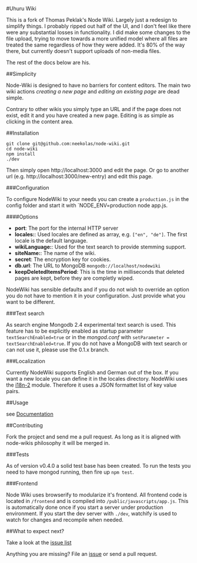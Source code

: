 #Uhuru Wiki

This is a fork of Thomas Peklak's Node Wiki. Largely just a redesign to simplify things. I probably ripped out half of the UI, and I don't feel like there were any substantial losses in functionality. I did make some changes to the file upload, trying to move towards a more unified model where all files are treated the same regardless of how they were added. It's 80% of the way there, but currently doesn't support uploads of non-media files.

The rest of the docs below are his.

##Simplicity

Node-Wiki is designed to have no barriers for content editors. The main two wiki actions _creating a new page_ and _editing an existing page_ are dead simple.

Contrary to other wikis you simply type an URL and if the page does not exist, edit it and you have created a new page. Editing is as simple as clicking in the content area.

##Installation

    git clone git@github.com:neekolas/node-wiki.git
    cd node-wiki
    npm install
    ./dev

Then simply open http://localhost:3000 and edit the page. Or go to another url (e.g. http://localhost:3000/new-entry) and edit this page.

###Configuration

To configure NodeWiki to your needs you can create a `production.js` in the config folder and start it with `NODE_ENV=production node app.js.

####Options

- __port__: The port for the internal HTTP server
- __locales:__: Used locales are defined as array, e.g. `["en", "de"]`. The first locale is the default language.
- __wikiLanguage:__: Used for the text search to provide stemming support.
- __siteName:__: The name of the wiki.
- __secret__: The encryption key for cookies.
- __db.url__: The URL to MongoDB `mongodb://localhost/nodewiki`
- __keepDeletedItemsPeriod__: This is the time in milliseconds that deleted pages are kept, before they are completly wiped.

NodeWiki has sensible defaults and if you do not wish to override an option you do not have to mention it in your configuration. Just provide what you want to be different.

###Text search

As search engine Mongodb 2.4 experimental text search is used. This feature has to be explicitly enabled as startup parameter `textSearchEnabled=true` or in the _mongod.conf_ with `setParameter = textSearchEnabled=true`. If you do not have a MongoDB with text search or can not use it, please use the 0.1.x branch.

###Localization

Currently NodeWiki supports English and German out of the box. If you want a new locale you can define it in the locales directory. NodeWiki uses the [i18n-2](http://github.com/jeresig/i18n-node-2) module. Therefore it uses a JSON formattet list of key value pairs.

##Usage

see [Documentation](./help/en.md)

##Contributing

Fork the project and send me a pull request. As long as it is aligned with node-wikis philosophy it will be merged in.

###Tests

As of version v0.4.0 a solid test base has been created. To run the tests you need to have mongod running, then fire up `npm test`.

###Frontend

Node Wiki uses browserify to modularize it's frontend. All frontend code is located in
`/frontend` and is compiled into `/public/javascripts/app.js`. This is
automatically done once if you start a server under production environment. If
you start the dev server with `./dev`, watchify is used to watch for
changes and recompile when needed.

##What to expect next?

Take a look at the [issue list](https://github.com/thomaspeklak/node-wiki/issues?labels=enhancement&state=open)

Anything you are missing? File an [issue](https://github.com/thomaspeklak/node-wiki/issues) or send a pull request.


